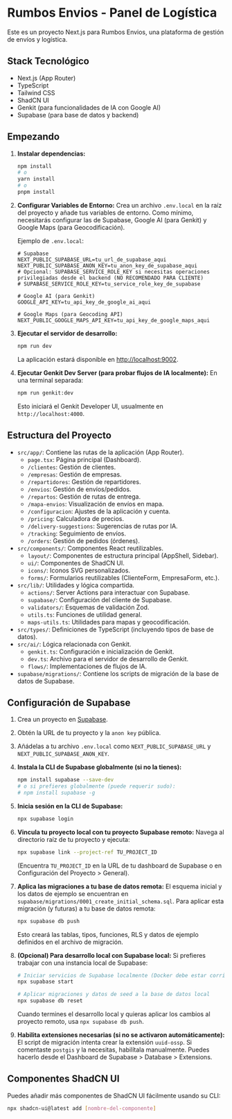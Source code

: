
# Rumbos Envios - Panel de Logística

Este es un proyecto Next.js para Rumbos Envios, una plataforma de gestión de envíos y logística.

## Stack Tecnológico

- Next.js (App Router)
- TypeScript
- Tailwind CSS
- ShadCN UI
- Genkit (para funcionalidades de IA con Google AI)
- Supabase (para base de datos y backend)

## Empezando

1.  **Instalar dependencias:**
    ```bash
    npm install
    # o
    yarn install
    # o
    pnpm install
    ```

2.  **Configurar Variables de Entorno:**
    Crea un archivo `.env.local` en la raíz del proyecto y añade tus variables de entorno. Como mínimo, necesitarás configurar las de Supabase, Google AI (para Genkit) y Google Maps (para Geocodificación).

    Ejemplo de `.env.local`:
    ```env
    # Supabase
    NEXT_PUBLIC_SUPABASE_URL=tu_url_de_supabase_aqui
    NEXT_PUBLIC_SUPABASE_ANON_KEY=tu_anon_key_de_supabase_aqui
    # Opcional: SUPABASE_SERVICE_ROLE_KEY si necesitas operaciones privilegiadas desde el backend (NO RECOMENDADO PARA CLIENTE)
    # SUPABASE_SERVICE_ROLE_KEY=tu_service_role_key_de_supabase

    # Google AI (para Genkit)
    GOOGLE_API_KEY=tu_api_key_de_google_ai_aqui
    
    # Google Maps (para Geocoding API)
    NEXT_PUBLIC_GOOGLE_MAPS_API_KEY=tu_api_key_de_google_maps_aqui
    ```

3.  **Ejecutar el servidor de desarrollo:**
    ```bash
    npm run dev
    ```
    La aplicación estará disponible en [http://localhost:9002](http://localhost:9002).

4.  **Ejecutar Genkit Dev Server (para probar flujos de IA localmente):**
    En una terminal separada:
    ```bash
    npm run genkit:dev
    ```
    Esto iniciará el Genkit Developer UI, usualmente en `http://localhost:4000`.

## Estructura del Proyecto

-   `src/app/`: Contiene las rutas de la aplicación (App Router).
    -   `page.tsx`: Página principal (Dashboard).
    -   `/clientes`: Gestión de clientes.
    -   `/empresas`: Gestión de empresas.
    -   `/repartidores`: Gestión de repartidores.
    -   `/envios`: Gestión de envíos/pedidos.
    -   `/repartos`: Gestión de rutas de entrega.
    -   `/mapa-envios`: Visualización de envíos en mapa.
    -   `/configuracion`: Ajustes de la aplicación y cuenta.
    -   `/pricing`: Calculadora de precios.
    -   `/delivery-suggestions`: Sugerencias de rutas por IA.
    -   `/tracking`: Seguimiento de envíos.
    -   `/orders`: Gestión de pedidos (órdenes).
-   `src/components/`: Componentes React reutilizables.
    -   `layout/`: Componentes de estructura principal (AppShell, Sidebar).
    -   `ui/`: Componentes de ShadCN UI.
    -   `icons/`: Iconos SVG personalizados.
    -   `forms/`: Formularios reutilizables (ClienteForm, EmpresaForm, etc.).
-   `src/lib/`: Utilidades y lógica compartida.
    -   `actions/`: Server Actions para interactuar con Supabase.
    -   `supabase/`: Configuración del cliente de Supabase.
    -   `validators/`: Esquemas de validación Zod.
    -   `utils.ts`: Funciones de utilidad general.
    -   `maps-utils.ts`: Utilidades para mapas y geocodificación.
-   `src/types/`: Definiciones de TypeScript (incluyendo tipos de base de datos).
-   `src/ai/`: Lógica relacionada con Genkit.
    -   `genkit.ts`: Configuración e inicialización de Genkit.
    -   `dev.ts`: Archivo para el servidor de desarrollo de Genkit.
    -   `flows/`: Implementaciones de flujos de IA.
-   `supabase/migrations/`: Contiene los scripts de migración de la base de datos de Supabase.

## Configuración de Supabase

1.  Crea un proyecto en [Supabase](https://supabase.com/).
2.  Obtén la URL de tu proyecto y la `anon key` pública.
3.  Añádelas a tu archivo `.env.local` como `NEXT_PUBLIC_SUPABASE_URL` y `NEXT_PUBLIC_SUPABASE_ANON_KEY`.
4.  **Instala la CLI de Supabase globalmente (si no la tienes):**
    ```bash
    npm install supabase --save-dev 
    # o si prefieres globalmente (puede requerir sudo):
    # npm install supabase -g
    ```
5.  **Inicia sesión en la CLI de Supabase:**
    ```bash
    npx supabase login
    ```
6.  **Vincula tu proyecto local con tu proyecto Supabase remoto:**
    Navega al directorio raíz de tu proyecto y ejecuta:
    ```bash
    npx supabase link --project-ref TU_PROJECT_ID
    ```
    (Encuentra `TU_PROJECT_ID` en la URL de tu dashboard de Supabase o en Configuración del Proyecto > General).

7.  **Aplica las migraciones a tu base de datos remota:**
    El esquema inicial y los datos de ejemplo se encuentran en `supabase/migrations/0001_create_initial_schema.sql`.
    Para aplicar esta migración (y futuras) a tu base de datos remota:
    ```bash
    npx supabase db push
    ```
    Esto creará las tablas, tipos, funciones, RLS y datos de ejemplo definidos en el archivo de migración.

8.  **(Opcional) Para desarrollo local con Supabase local:**
    Si prefieres trabajar con una instancia local de Supabase:
    ```bash
    # Iniciar servicios de Supabase localmente (Docker debe estar corriendo)
    npx supabase start

    # Aplicar migraciones y datos de seed a la base de datos local
    npx supabase db reset
    ```
    Cuando termines el desarrollo local y quieras aplicar los cambios al proyecto remoto, usa `npx supabase db push`.

9.  **Habilita extensiones necesarias (si no se activaron automáticamente):**
    El script de migración intenta crear la extensión `uuid-ossp`. Si comentaste `postgis` y la necesitas, habilítala manualmente. Puedes hacerlo desde el Dashboard de Supabase > Database > Extensions.

## Componentes ShadCN UI

Puedes añadir más componentes de ShadCN UI fácilmente usando su CLI:
```bash
npx shadcn-ui@latest add [nombre-del-componente]
```
